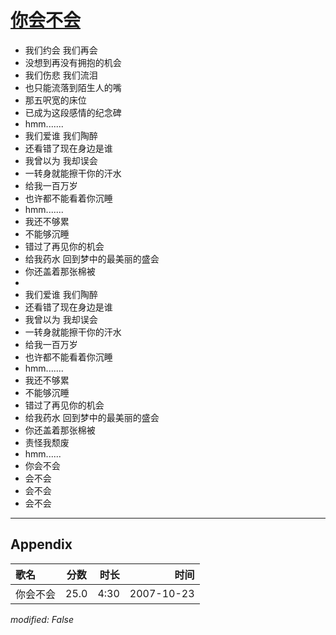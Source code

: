 # [你会不会](https://music.163.com/song?id=65369)

* 我们约会 我们再会
* 没想到再没有拥抱的机会
* 我们伤悲 我们流泪
* 也只能流落到陌生人的嘴
* 那五呎宽的床位
* 已成为这段感情的纪念碑
* hmm.......
* 我们爱谁 我们陶醉
* 还看错了现在身边是谁
* 我曾以为 我却误会
* 一转身就能擦干你的汗水
* 给我一百万岁
* 也许都不能看着你沉睡
* hmm.......
* 我还不够累
* 不能够沉睡
* 错过了再见你的机会
* 给我药水 回到梦中的最美丽的盛会
* 你还盖着那张棉被
* 
* 我们爱谁 我们陶醉
* 还看错了现在身边是谁
* 我曾以为 我却误会
* 一转身就能擦干你的汗水
* 给我一百万岁
* 也许都不能看着你沉睡
* hmm.......
* 我还不够累
* 不能够沉睡
* 错过了再见你的机会
* 给我药水 回到梦中的最美丽的盛会
* 你还盖着那张棉被
* 责怪我颓废
* hmm......
* 你会不会
* 会不会
* 会不会
* 会不会


---

## Appendix

|歌名|分数|时长|时间|
|:---|:---:|---:|---:|
|你会不会|25.0|4:30|2007-10-23

*modified: False*